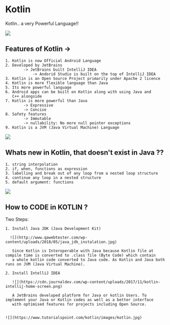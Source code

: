 # Kotlin

Kotlin.. a very Powerful Language!!

![](https://kotlinlang.org/assets/images/twitter-card/kotlin_800x320.png)


## Features of Kotlin ->

	1. Kotlin is now Official Android Language
	2. Developed by JetBrains
			-> JetBrains built IntelliJ IDEA
				-> Andorid Studio is built on the top of IntelliJ IDEA
	3. Kotlin is an Open Source Project primarily under Apache 2 licence
	4. Kotlin is more flexible language than Java
	5. Its more powerful language
	6. Android apps can be built on Kotlin along with using Java and
	   C++ alongside
	7. Kotlin is more powerful than Java
			-> Expressive
			-> Concise
	8. Safety features
			-> Immutable
			-> nullability: No more null pointer exceptions
	9. Kotlin is a JVM (Java Virtual Machine) Language
  
  
  ![](https://cdn57.androidauthority.net/wp-content/uploads/2017/06/Kotlin-vs-Java-boilerplate-840x324.png)
  
  
## Whats new in Kotlin, that doesn't exist in Java ??

	1. string interpolation
	2. if, when, functions as expression
	3. labelling and break out of any loop from a nested loop structure
	4. continue any loop in a nested structure
	5. default argument: functions

  ![](https://fossbytes.com/wp-content/uploads/2017/10/learn-kotlin-programming.jpg)


## How to CODE in KOTLIN ?

  Two Steps:
  
    1. Install Java JDK (Java Development Kit)
    
      ![](http://www.qawebtester.com/wp-content/uploads/2018/05/java_jdk_instalation.jpg)
    
       Since Kotlin is Interoperable with Java because Kotlin file at compile time is converted to .class file (Byte Code) which contain 
       a whole kotlin code converted to Java code. As Kotlin and Java both runs on JVM (Java Virtual Machine).
       
    2. Install IntelliJ IDEA
        
       ![](https://cdn.journaldev.com/wp-content/uploads/2017/11/kotlin-intellij-home-screen.png)
    
       A JetBrains developed platform for Java or kotlin Users. To implement your Java or Kotlin codes as well as a better interface 
       with optimised features for projects including Open Source.
       
  
    ![](https://www.tutorialspoint.com/kotlin/images/kotlin.jpg)
    
